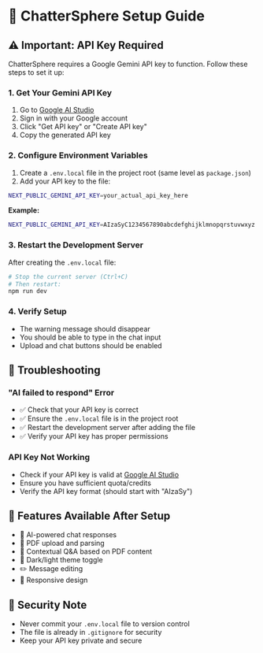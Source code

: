 # 🚀 ChatterSphere Setup Guide

## ⚠️ Important: API Key Required

ChatterSphere requires a Google Gemini API key to function. Follow these steps to set it up:

### 1. Get Your Gemini API Key

1. Go to [Google AI Studio](https://aistudio.google.com/)
2. Sign in with your Google account
3. Click "Get API key" or "Create API key"
4. Copy the generated API key

### 2. Configure Environment Variables

1. Create a `.env.local` file in the project root (same level as `package.json`)
2. Add your API key to the file:

```bash
NEXT_PUBLIC_GEMINI_API_KEY=your_actual_api_key_here
```

**Example:**
```bash
NEXT_PUBLIC_GEMINI_API_KEY=AIzaSyC1234567890abcdefghijklmnopqrstuvwxyz
```

### 3. Restart the Development Server

After creating the `.env.local` file:

```bash
# Stop the current server (Ctrl+C)
# Then restart:
npm run dev
```

### 4. Verify Setup

- The warning message should disappear
- You should be able to type in the chat input
- Upload and chat buttons should be enabled

## 🔧 Troubleshooting

### "AI failed to respond" Error
- ✅ Check that your API key is correct
- ✅ Ensure the `.env.local` file is in the project root
- ✅ Restart the development server after adding the file
- ✅ Verify your API key has proper permissions

### API Key Not Working
- Check if your API key is valid at [Google AI Studio](https://aistudio.google.com/)
- Ensure you have sufficient quota/credits
- Verify the API key format (should start with "AIzaSy")

## 📱 Features Available After Setup

- 🤖 AI-powered chat responses
- 📄 PDF upload and parsing
- 🧠 Contextual Q&A based on PDF content
- 🌙 Dark/light theme toggle
- ✏️ Message editing
- 📱 Responsive design

## 🚨 Security Note

- Never commit your `.env.local` file to version control
- The file is already in `.gitignore` for security
- Keep your API key private and secure
